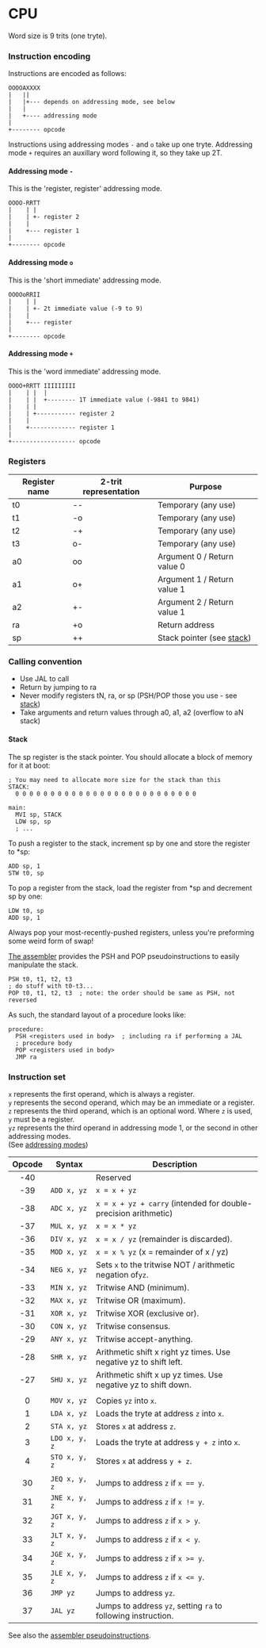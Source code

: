 # CPU

Word size is 9 trits (one tryte).

### Instruction encoding

Instructions are encoded as follows:

```
OOOOAXXXX
|   ||
|   |+--- depends on addressing mode, see below
|   |
|   +---- addressing mode
|
+-------- opcode
```

Instructions using addressing modes `-` and `o` take up one tryte. Addressing mode `+` requires an
auxillary word following it, so they take up 2T.

#### Addressing mode `-`

This is the 'register, register' addressing mode.

```
OOOO-RRTT
|    | |
|    | +- register 2
|    |
|    +--- register 1
|
+-------- opcode
```

#### Addressing mode `o`

This is the 'short immediate' addressing mode.

```
OOOOoRRII
|    | |
|    | +- 2t immediate value (-9 to 9)
|    |
|    +--- register
|
+-------- opcode
```

#### Addressing mode `+`

This is the 'word immediate' addressing mode.

```
OOOO+RRTT IIIIIIIII
|    | |  |
|    | |  +-------- 1T immediate value (-9841 to 9841)
|    | |
|    | +----------- register 2
|    |
|    +------------- register 1
|
+------------------ opcode
```

### Registers

| Register name | 2-trit representation | Purpose                             |
| ------------- | --------------------- | ----------------------------------- |
| t0            | --                    | Temporary (any use)                 |
| t1            | -o                    | Temporary (any use)                 |
| t2            | -+                    | Temporary (any use)                 |
| t3            | o-                    | Temporary (any use)                 |
| a0            | oo                    | Argument 0 / Return value 0         |
| a1            | o+                    | Argument 1 / Return value 1         |
| a2            | +-                    | Argument 2 / Return value 1         |
| ra            | +o                    | Return address                      |
| sp            | ++                    | Stack pointer (see [stack](#stack)) |

### Calling convention

- Use JAL to call
- Return by jumping to ra
- Never modify registers tN, ra, or sp (PSH/POP those you use - see [stack](#stack))
- Take arguments and return values through a0, a1, a2 (overflow to aN stack)

#### Stack

The sp register is the stack pointer. You should allocate a block of memory for
it at boot:

```
; You may need to allocate more size for the stack than this
STACK:
  0 0 0 0 0 0 0 0 0 0 0 0 0 0 0 0 0 0 0 0 0 0 0 0 0 0

main:
  MVI sp, STACK
  LDW sp, sp
  ; ...
```

To push a register to the stack, increment sp by one and store the register to \*sp:

```
ADD sp, 1
STW t0, sp
```

To pop a register from the stack, load the register from \*sp and decrement sp by one:

```
LDW t0, sp
ADD sp, 1
```

Always pop your most-recently-pushed registers, unless you're preforming some weird form of swap!

[The assembler](assembler.md) provides the PSH and POP pseudoinstructions to easily manipulate the
stack.

```
PSH t0, t1, t2, t3
; do stuff with t0-t3...
POP t0, t1, t2, t3  ; note: the order should be same as PSH, not reversed
```

As such, the standard layout of a procedure looks like:

```
procedure:
  PSH <registers used in body>  ; including ra if performing a JAL
  ; procedure body
  POP <registers used in body>
  JMP ra
```

### Instruction set

`x` represents the first operand, which is always a register.  
`y` represents the second operand, which may be an immediate or a register.  
`z` represents the third operand, which is an optional word. Where `z` is used, `y` must be a
register.  
`yz` represents the third operand in addressing mode 1, or the second in other addressing modes.  
(See [addressing modes](#instruction-encoding))

| Opcode | Syntax        | Description                                                       |
| :----: | ------------- | ----------------------------------------------------------------- |
|  -40   |               | Reserved                                                          |
|  -39   | `ADD x, yz`   | `x = x + yz`                                                      |
|  -38   | `ADC x, yz`   | `x = x + yz + carry` (intended for double-precision arithmetic)   |
|  -37   | `MUL x, yz`   | `x = x * yz`                                                      |
|  -36   | `DIV x, yz`   | `x = x / yz` (remainder is discarded).                            |
|  -35   | `MOD x, yz`   | `x = x % yz` (x = remainder of x / yz)                            |
|  -34   | `NEG x, yz`   | Sets `x` to the tritwise NOT / arithmetic negation of`yz`.        |
|  -33   | `MIN x, yz`   | Tritwise AND (minimum).                                           |
|  -32   | `MAX x, yz`   | Tritwise OR (maximum).                                            |
|  -31   | `XOR x, yz`   | Tritwise XOR (exclusive or).                                      |
|  -30   | `CON x, yz`   | Tritwise consensus.                                               |
|  -29   | `ANY x, yz`   | Tritwise accept-anything.                                         |
|  -28   | `SHR x, yz`   | Arithmetic shift x right yz times. Use negative yz to shift left. |
|  -27   | `SHU x, yz`   | Arithmetic shift x up yz times. Use negative yz to shift down.    |
|        |               |                                                                   |
|   0    | `MOV x, yz`   | Copies `yz` into `x`.                                             |
|   1    | `LDA x, yz`   | Loads the tryte at address `z` into `x`.                          |
|   2    | `STA x, yz`   | Stores `x` at address `z`.                                        |
|   3    | `LDO x, y, z` | Loads the tryte at address `y + z` into `x`.                      |
|   4    | `STO x, y, z` | Stores `x` at address `y + z`.                                    |
|        |               |                                                                   |
|   30   | `JEQ x, y, z` | Jumps to address `z` if `x == y`.                                 |
|   31   | `JNE x, y, z` | Jumps to address `z` if `x != y`.                                 |
|   32   | `JGT x, y, z` | Jumps to address `z` if `x > y`.                                  |
|   33   | `JLT x, y, z` | Jumps to address `z` if `x < y`.                                  |
|   34   | `JGE x, y, z` | Jumps to address `z` if `x >= y`.                                 |
|   35   | `JLE x, y, z` | Jumps to address `z` if `x <= y`.                                 |
|   36   | `JMP yz`      | Jumps to address `yz`.                                            |
|   37   | `JAL yz`      | Jumps to address `yz`, setting `ra` to following instruction.     |

See also the [assembler pseudoinstructions](assembler.md#pseudoinstructions).
